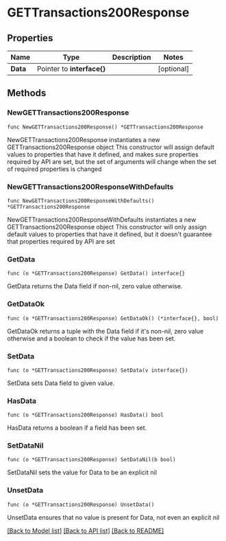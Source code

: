 # GETTransactions200Response

## Properties

Name | Type | Description | Notes
------------ | ------------- | ------------- | -------------
**Data** | Pointer to **interface{}** |  | [optional] 

## Methods

### NewGETTransactions200Response

`func NewGETTransactions200Response() *GETTransactions200Response`

NewGETTransactions200Response instantiates a new GETTransactions200Response object
This constructor will assign default values to properties that have it defined,
and makes sure properties required by API are set, but the set of arguments
will change when the set of required properties is changed

### NewGETTransactions200ResponseWithDefaults

`func NewGETTransactions200ResponseWithDefaults() *GETTransactions200Response`

NewGETTransactions200ResponseWithDefaults instantiates a new GETTransactions200Response object
This constructor will only assign default values to properties that have it defined,
but it doesn't guarantee that properties required by API are set

### GetData

`func (o *GETTransactions200Response) GetData() interface{}`

GetData returns the Data field if non-nil, zero value otherwise.

### GetDataOk

`func (o *GETTransactions200Response) GetDataOk() (*interface{}, bool)`

GetDataOk returns a tuple with the Data field if it's non-nil, zero value otherwise
and a boolean to check if the value has been set.

### SetData

`func (o *GETTransactions200Response) SetData(v interface{})`

SetData sets Data field to given value.

### HasData

`func (o *GETTransactions200Response) HasData() bool`

HasData returns a boolean if a field has been set.

### SetDataNil

`func (o *GETTransactions200Response) SetDataNil(b bool)`

 SetDataNil sets the value for Data to be an explicit nil

### UnsetData
`func (o *GETTransactions200Response) UnsetData()`

UnsetData ensures that no value is present for Data, not even an explicit nil

[[Back to Model list]](../README.md#documentation-for-models) [[Back to API list]](../README.md#documentation-for-api-endpoints) [[Back to README]](../README.md)


